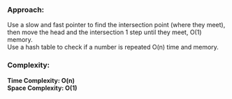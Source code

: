 ### Approach:
Use a slow and fast pointer to find the intersection point (where they meet), then move the head and the intersection 1 step until they meet, O(1) memory.\
Use a hash table to check if a number is repeated O(n) time and memory.
​
### Complexity:
**Time Complexity: O(n)**\
**Space Complexity: O(1)**